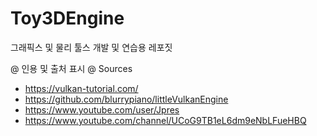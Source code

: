 # Toy3DEngine
그래픽스 및 물리 툴스 개발 및 연습용 레포짓

@ 인용 및 출처 표시
@ Sources
- https://vulkan-tutorial.com/
- https://github.com/blurrypiano/littleVulkanEngine
- https://www.youtube.com/user/Jpres
- https://www.youtube.com/channel/UCoG9TB1eL6dm9eNbLFueHBQ

